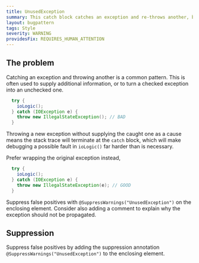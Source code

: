 ```yaml
---
title: UnusedException
summary: This catch block catches an exception and re-throws another, but swallows the caught exception rather than setting it as a cause. This can make debugging harder.
layout: bugpattern
tags: Style
severity: WARNING
providesFix: REQUIRES_HUMAN_ATTENTION
---
```


<!--
*** AUTO-GENERATED, DO NOT MODIFY ***
To make changes, edit the @BugPattern annotation or the explanation in docs/bugpattern.
-->

## The problem
Catching an exception and throwing another is a common pattern. This is often
used to supply additional information, or to turn a checked exception into an
unchecked one.

```java {.bad}
  try {
    ioLogic();
  } catch (IOException e) {
    throw new IllegalStateException(); // BAD
  }
```

Throwing a new exception without supplying the caught one as a cause means the
stack trace will terminate at the `catch` block, which will make debugging a
possible fault in `ioLogic()` far harder than is necessary.

Prefer wrapping the original exception instead,

```java {.good}
  try {
    ioLogic();
  } catch (IOException e) {
    throw new IllegalStateException(e); // GOOD
  }
```

Suppress false positives with `@SuppressWarnings("UnusedException")` on the
enclosing element. Consider also adding a comment to explain why the exception
should not be propagated.

## Suppression
Suppress false positives by adding the suppression annotation `@SuppressWarnings("UnusedException")` to the enclosing element.

